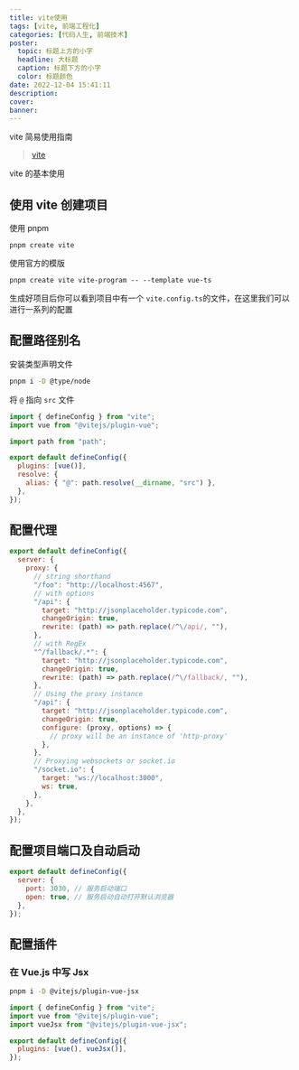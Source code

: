 ```yaml
---
title: vite使用
tags: [vite, 前端工程化]
categories: [代码人生, 前端技术]
poster:
  topic: 标题上方的小字
  headline: 大标题
  caption: 标题下方的小字
  color: 标题颜色
date: 2022-12-04 15:41:11
description:
cover:
banner:
---
```


vite 简易使用指南

<!-- more -->

> [vite](https://vitejs.dev/)

vite 的基本使用

## 使用 vite 创建项目

使用 pnpm

```shell
pnpm create vite
```

使用官方的模版

```shell
pnpm create vite vite-program -- --template vue-ts
```

生成好项目后你可以看到项目中有一个 `vite.config.ts`的文件，在这里我们可以进行一系列的配置

## 配置路径别名

安装类型声明文件

```bash
pnpm i -D @type/node
```

将 `@` 指向 `src` 文件

```js
import { defineConfig } from "vite";
import vue from "@vitejs/plugin-vue";

import path from "path";

export default defineConfig({
  plugins: [vue()],
  resolve: {
    alias: { "@": path.resolve(__dirname, "src") },
  },
});
```

## 配置代理

```js
export default defineConfig({
  server: {
    proxy: {
      // string shorthand
      "/foo": "http://localhost:4567",
      // with options
      "/api": {
        target: "http://jsonplaceholder.typicode.com",
        changeOrigin: true,
        rewrite: (path) => path.replace(/^\/api/, ""),
      },
      // with RegEx
      "^/fallback/.*": {
        target: "http://jsonplaceholder.typicode.com",
        changeOrigin: true,
        rewrite: (path) => path.replace(/^\/fallback/, ""),
      },
      // Using the proxy instance
      "/api": {
        target: "http://jsonplaceholder.typicode.com",
        changeOrigin: true,
        configure: (proxy, options) => {
          // proxy will be an instance of 'http-proxy'
        },
      },
      // Proxying websockets or socket.io
      "/socket.io": {
        target: "ws://localhost:3000",
        ws: true,
      },
    },
  },
});
```

## 配置项目端口及自动启动

```js
export default defineConfig({
  server: {
    port: 3030, // 服务启动端口
    open: true, // 服务启动自动打开默认浏览器
  },
});
```

## 配置插件

### 在 Vue.js 中写 Jsx

```bash
pnpm i -D @vitejs/plugin-vue-jsx
```

```js
import { defineConfig } from "vite";
import vue from "@vitejs/plugin-vue";
import vueJsx from "@vitejs/plugin-vue-jsx";

export default defineConfig({
  plugins: [vue(), vueJsx()],
});
```
